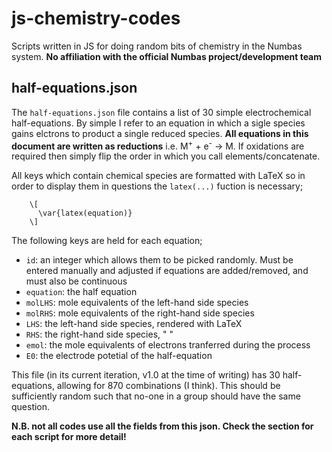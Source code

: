 # js-chemistry-codes
Scripts written in JS for doing random bits of chemistry in the Numbas system.
**No affiliation with the official Numbas project/development team**

## half-equations.json
The `half-equations.json` file contains a list of 30 simple electrochemical half-equations. By simple I refer to an equation in which a sigle species gains elctrons to product a single reduced species. **All equations in this document are written as reductions** i.e. M<sup>+</sup> + e<sup>-</sup> -> M. If oxidations are required then simply flip the order in which you call elements/concatenate. 

All keys which contain chemical species are formatted with LaTeX so in order to display them in questions the `latex(...)` fuction is necessary;

        \[ 
          \var{latex(equation)} 
        \]
The following keys are held for each equation;
- `id`: an integer which allows them to be picked randomly. Must be entered manually and adjusted if equations are added/removed, and must also be continuous
- `equation`: the half equation
- `molLHS`: mole equivalents of the left-hand side species
- `molRHS`: mole equivalents of the right-hand side species
- `LHS`: the left-hand side species, rendered with LaTeX
- `RHS`: the right-hand side species, " "
- `emol`: the mole equivalents of electrons tranferred during the process
- `E0`: the electrode potetial of the half-equation

This file (in its current iteration, v1.0 at the time of writing) has 30 half-equations, allowing for 870 combinations (I think). This should be sufficiently random such that no-one in a group should have the same question.

**N.B. not all codes use all the fields from this json. Check the section for each script for more detail!**

